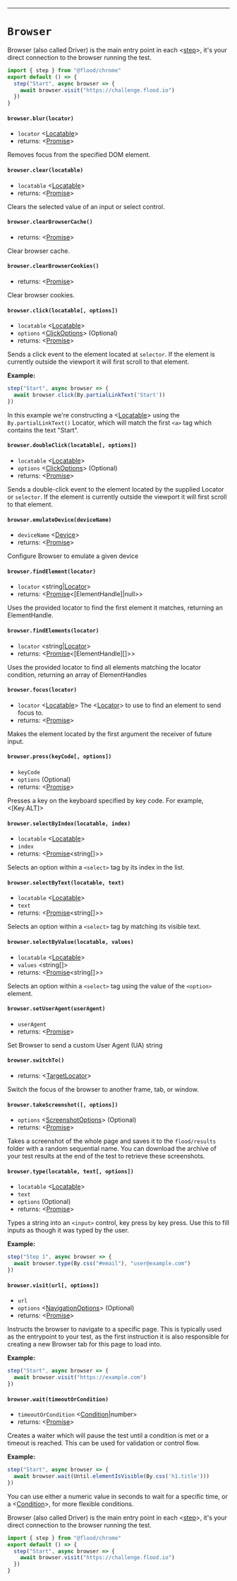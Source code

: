 -------
# `Browser`

Browser (also called Driver) is the main entry point in each <[step]>, it's your direct connection to the browser running the test.

```typescript
import { step } from "@flood/chrome"
export default () => {
  step("Start", async browser => {
    await browser.visit("https://challenge.flood.io")
  })
}
```


#### `browser.blur(locator)`
* `locator` <[Locatable]>  
* returns: <[Promise]<void>> 

Removes focus from the specified DOM element.

#### `browser.clear(locatable)`
* `locatable` <[Locatable]>  
* returns: <[Promise]<void>> 

Clears the selected value of an input or select control.

#### `browser.clearBrowserCache()`
* returns: <[Promise]<any>> 

Clear browser cache.

#### `browser.clearBrowserCookies()`
* returns: <[Promise]<any>> 

Clear browser cookies.

#### `browser.click(locatable[, options])`
* `locatable` <[Locatable]>  
* `options` <[ClickOptions]> (Optional) 
* returns: <[Promise]<void>> 

Sends a click event to the element located at `selector`. If the element is
currently outside the viewport it will first scroll to that element.

**Example:**

```typescript
step("Start", async browser => {
  await browser.click(By.partialLinkText('Start'))
})
```

In this example we're constructing a <[Locatable]> using the `By.partialLinkText()` Locator, which will match the first `<a>` tag which contains the text "Start".


#### `browser.doubleClick(locatable[, options])`
* `locatable` <[Locatable]>  
* `options` <[ClickOptions]> (Optional) 
* returns: <[Promise]<void>> 

Sends a double-click event to the element located by the supplied Locator or `selector`. If the element is
currently outside the viewport it will first scroll to that element.

#### `browser.emulateDevice(deviceName)`
* `deviceName` <[Device]>  
* returns: <[Promise]<void>> 

Configure Browser to emulate a given device

#### `browser.findElement(locator)`
* `locator` <string|[Locator]>  
* returns: <[Promise]<[ElementHandle]|null>> 

Uses the provided locator to find the first element it matches, returning an ElementHandle.

#### `browser.findElements(locator)`
* `locator` <string|[Locator]>  
* returns: <[Promise]<[ElementHandle][]>> 

Uses the provided locator to find all elements matching the locator condition, returning an array of ElementHandles

#### `browser.focus(locator)`
* `locator` <[Locatable]>  The <[Locator]> to use to find an element to send focus to.
* returns: <[Promise]<void>> 

Makes the element located by the first argument the receiver of future input.

#### `browser.press(keyCode[, options])`
* `keyCode` <string>  
* `options` <undefined> (Optional) 
* returns: <[Promise]<void>> 

Presses a key on the keyboard specified by key code. For example, <[Key.ALT]>

#### `browser.selectByIndex(locatable, index)`
* `locatable` <[Locatable]>  
* `index` <string>  
* returns: <[Promise]<string[]>> 

Selects an option within a `<select>` tag by its index in the list.

#### `browser.selectByText(locatable, text)`
* `locatable` <[Locatable]>  
* `text` <string>  
* returns: <[Promise]<string[]>> 

Selects an option within a `<select>` tag by matching its visible text.

#### `browser.selectByValue(locatable, values)`
* `locatable` <[Locatable]>  
* `values` <string[]>  
* returns: <[Promise]<string[]>> 

Selects an option within a `<select>` tag using the value of the `<option>` element.

#### `browser.setUserAgent(userAgent)`
* `userAgent` <string>  
* returns: <[Promise]<void>> 

Set Browser to send a custom User Agent (UA) string

#### `browser.switchTo()`
* returns: <[TargetLocator]> 

Switch the focus of the browser to another frame, tab, or window.

#### `browser.takeScreenshot([, options])`
* `options` <[ScreenshotOptions]> (Optional) 
* returns: <[Promise]<void>> 

Takes a screenshot of the whole page and saves it to the `flood/results` folder with a random sequential name. You can download the archive of your test results at the end of the test to retrieve these screenshots.

#### `browser.type(locatable, text[, options])`
* `locatable` <[Locatable]>  
* `text` <string>  
* `options` <undefined> (Optional) 
* returns: <[Promise]<void>> 

Types a string into an `<input>` control, key press by key press. Use this to fill inputs as though it was typed by the user.

**Example:**
```typescript
step("Step 1", async browser => {
  await browser.type(By.css("#email"), "user@example.com")
})
```


#### `browser.visit(url[, options])`
* `url` <string>  
* `options` <[NavigationOptions]> (Optional) 
* returns: <[Promise]<void>> 

Instructs the browser to navigate to a specific page. This is typically used as the
entrypoint to your test, as the first instruction it is also responsible for creating
a new Browser tab for this page to load into.

**Example:**

```typescript
step("Start", async browser => {
  await browser.visit("https://example.com")
})
```

#### `browser.wait(timeoutOrCondition)`
* `timeoutOrCondition` <[Condition]|number>  
* returns: <[Promise]<boolean>> 

Creates a waiter which will pause the test until a condition is met or a timeout is reached. This can be used for validation or control flow.

**Example:**

```typescript
step("Start", async browser => {
  await browser.wait(Until.elementIsVisible(By.css('h1.title')))
})
```

You can use either a numeric value in seconds to wait for a specific time,
or a <[Condition]>, for more flexible conditions.


Browser (also called Driver) is the main entry point in each <[step]>, it's your direct connection to the browser running the test.

```typescript
import { step } from "@flood/chrome"
export default () => {
  step("Start", async browser => {
    await browser.visit("https://challenge.flood.io")
  })
}
```



[step]: Functions.md
[Locatable]: Interfaces.md
[Promise]: https://developer.mozilla.org/en-US/docs/Web/JavaScript/Reference/Global_Objects/Promise
[ClickOptions]: Interfaces.md
[Device]: Interfaces.md
[Locator]: Locator.md
[TargetLocator]: TargetLocator.md
[ScreenshotOptions]: Interfaces.md
[NavigationOptions]: Interfaces.md
[Condition]: Condition.md